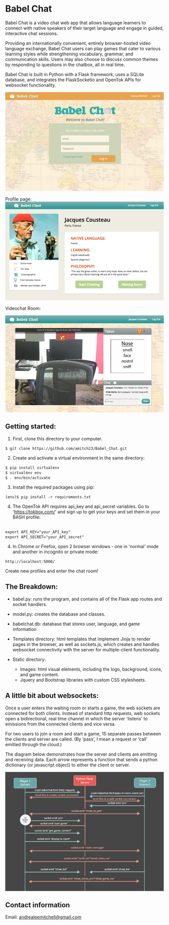 Babel Chat
========
Babel Chat is a video chat web app that allows language learners to connect with native speakers of their target language and engage in guided, interactive chat sessions.

Providing an internationally convenient, entirely browser-hosted video language exchange, Babel Chat users can play games that cater to various learning styles while strengthening vocabulary, grammar, and communication skills. Users may also choose to discuss common themes by responding to questions in the chatbox, all in real time.

Babel Chat is built in Python with a Flask framework, uses a SQLite database, and integrates the FlaskSocketio and OpenTok APIs for websocket functionality.

![picture](https://github.com/amitch23/Babel_chat/blob/master/static/Babel_chat_index.png)

Profile page:
![picture](https://github.com/amitch23/Babel_chat/blob/master/static/jacques_prof.png)

Videochat Room:

![picture](https://github.com/amitch23/Babel_chat/blob/master/static/videochat3.png)


Getting started:
--------------------
1) First, clone this directory to your computer.

<pre><code>$ git clone https://github.com/amitch23/Babel_Chat.git</code></pre>

2) Create and activate a virtual environment in the same directory: 

<pre><code>$ pip install virtualenv
$ virtualenv env
$ . env/bin/activate 
</code></pre>

3) Install the required packages using pip:

<pre><code>(env)$ pip install -r requirements.txt
</code></pre>

4) The OpenTok API requires api_key and api_secret variables. Go to 'https://tokbox.com/' and sign up to get your keys and set them in your BASH profile:

<pre><code>
export API_KEY="your_API_key"
export API_SECRET="your_API_secret"
</pre></code>

4) In Chrome or Firefox, open 2 browser windows - one in 'normal' mode and another in incognito or private mode:

<pre><code>http://localhost:5000/</code></pre> 

Create new profiles and enter the chat room!



The Breakdown:
--------------------
-	babel.py: runs the program, and contains all of the Flask app routes and socket handlers.

-	model.py: creates the database and classes.

-	babelchat.db: database that stores user, language, and game information

- Templates directory: 
 html templates that implement Jinja to render pages in the browser, as well as sockets.js, which creates and handles websocket connectivity with the server for multiple-client functionality.


- Static directory:
  - Images: html visual elements, including the logo, background, icons, and game content.
  - Jquery and Bootstrap libraries with custom CSS stylesheets.
 

A little bit about websockets:
--------------------

Once a user enters the waiting room or starts a game, the web sockets are connected for both clients. Instead of standard http requests, web sockets open a bidirectional, real time channel in which the server 'listens' to emissions from the connected clients and vice versa. 

For two users to join a room and start a game, 15 separate passes between the clients and server are called. (By ‘pass’, I mean a request or ‘call’ emitted through the cloud.)

The diagram below demonstrates how the server and clients are emitting and receiving data. Each arrow represents a function that sends a python dictionary (or javascript object) to either the client or server.


![picture](https://github.com/amitch23/Babel_chat/blob/master/static/socketconnection.jpg)


Contact information
------------------------
Email: andrealeemitchell@gmail.com
